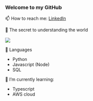 ### Welcome to my GitHub

📫 How to reach me: [LinkedIn](https://www.linkedin.com/in/brad-webb-101/)

🔭 The secret to understanding the world
</br>
</br>
<img src="https://render.githubusercontent.com/render/math?math=t = \frac{\bar x - \mu}{s - \sqrt{n}}">

:mega: Languages   
* Python
* Javascript (Node)
* SQL

🌱 I’m currently learning:    
* Typescript
* AWS cloud
                                
                                
<!--
**BradWebb101/BradWebb101** is a ✨ _special_ ✨ repository because its `README.md` (this file) appears on your GitHub profile.

Here are some ideas to get you started:

- 🔭 I’m currently working on ...
- 🌱 I’m currently learning ...
- 👯 I’m looking to collaborate on ...
- 🤔 I’m looking for help with ...
- 💬 Ask me about ...
- 📫 How to reach me: ...
- 😄 Pronouns: ...
- ⚡ Fun fact: ...
-->
